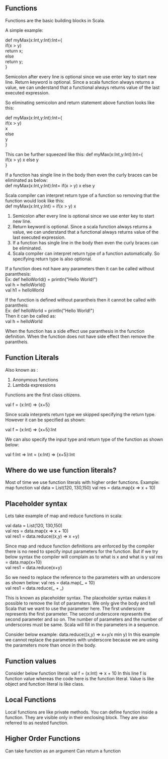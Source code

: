 
## Functions

Functions are the basic building blocks in Scala.

A simple example:

def myMax(x:Int,y:Int):Int={ <br/>
  if(x > y) <br/>
    return x; <br/>
  else <br/>
    return y; <br/>
} <br/>

Semicolon after every line is optional since we use enter key to start new line.
Return keyword is optional. Since a scala function always returns a value, we can understand that a functional always returns value of the last executed expression.

So eliminating semicolon and return statement above function looks like this:

def myMax(x:Int,y:Int):Int={ <br/>
  if(x > y) <br/>
    x <br/>
  else <br/>
    y <br/>
} <br/>

This can be further squeezed like this:
def myMax(x:Int,y:Int):Int={ <br/>
  if(x > y) x else y <br/>
} <br/>

If a function has single line in the body then even the curly braces can be eliminated as below: <br/>
def myMax(x:Int,y:Int):Int= if(x > y) x else y <br/>

Scala compiler can interpret return type of a function so removing that the function would look like this: <br />
def myMax(x:Int,y:Int) = if(x > y) x


1. Semicolon after every line is optional since we use enter key to start new line.
2. Return keyword is optional. Since a scala function always returns a value, we can understand that a functional always returns value of the last executed expression.
3. If a function has single line in the body then even the curly braces can be eliminated.
4. Scala compiler can interpret return type of a function automatically. So specifying return type is also optional.

If a function does not have any parameters then it can be called without paranthesis: <br/>
Ex: def helloWorld() = println("Hello World!") <br/>
val h = helloWorld() <br/>
val h1 = helloWorld <br/>

If the function is defined without parantheis then it cannot be called with parantheis: <br/>
Ex: def helloWorld = println("Hello World!") <br/>
Then it can be called as: <br/>
 val h = helloWorld <br/>
 
 When the function has a side effect use paranthesis in the function definition.
 When the function does not have side effect then remove the parantheis.
 
 ## Function Literals
 
 Also known as :
 1. Anonymous functions
 2. Lambda expressions
 
 Functions are the first class citizens.
 
 val f = (x:Int) => {x+5} <br/>
 
Since scala interprets return type we skipped specifying the return type. However it can be specified as shown: <br />

 val f = (x:Int) => {x+5}:Int <br/>
 
 We can also specify the input type and return type of the function as shown below: <br />
 
 val f:Int => Int = (x:Int) => {x+5}:Int <br/>
 
 ## Where do we use function literals? 
 Most of time we use function literals with higher order functions.
 Example: map function
 val data = List(120, 130,150)
 val res = data.map(x => x + 10)
 
 ## Placeholder syntax
 Lets take example of map and reduce functions in scala:
 
 val data = List(120, 130,150) <br/>
 val res = data.map(x => x + 10) <br/>
 val res1 = data.reduce((x,y) => x +y) <br/>
 
 Since map and reduce function definitions are enforced by the compiler there is no need to specify input parameters for the function.
 But if we try below syntax the compiler will complain as to what is x and what is y
 val res = data.map(x+10) <br/>
 val res1 = data.reduce(x+y) <br/>
 
 So we need to replace the reference to the parameters with an underscore as shown below:
  val res = data.map(_ + 10) <br/>
  val res1 = data.reduce(_ + _) <br/>
 
This is known as placeholder syntax. The placeholder syntax makes it possible to remove the list of parameters. We only give the body and tell Scala that we want to use the parameter here.
The first underscore represents the first parameter.
The second underscore represents the second parameter and so on.
The number of parameters and the number of underscores must be same. Scala will fill in the parameters in a sequence.

Consider below example:
data.reduce((x,y) => x+y/x min y)
In this example we cannot replace the parameters with underscore because we are using the parameters more than once in the body.

## Function values
Consider below function literal:
val f = (x:Int) => x + 10
In this line f is function value whereas the code here is the function literal.
Value is like object and function literal is like class.

## Local Functions
Local functions are like private methods. You can define function inside a function. They are visible only in their enclosing block.
They are also referred to as nested function.

## Higher Order Functions
Can take function as an argument
Can return a function





 
 
 
 
 
 
 






